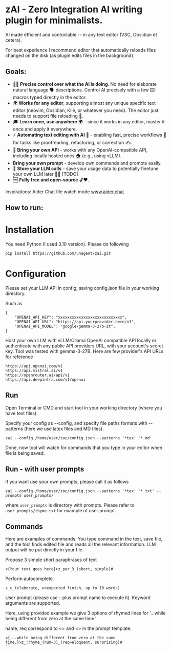 
# zAI - Zero Integration AI writing plugin for minimalists.

AI made efficient and controllable -- in any text editor (VSC, Obsidian et cetera). 

For best experience I recommend editor that automatically reloads files changed on the disk (as plugin edits files in the background).

## Goals:
- 🎯🤖 **Precise control over what the AI is doing**. No need for elaborate natural language 🗣️ descriptions. Control AI precisely with a few ⌨️ macros typed directly in the editor.
- 🌍 **Works for any editor**, supporting almost any unique specific text editor (neovim, Obsidian, Kile, or whatever you need). The editor just needs to support file reloading 🔄.
- 🎓 **Learn once, use anywhere** 🌍 - since it works in any editor, master it once and apply it everywhere.
- ⚡ **Automating text editing with AI** 🤖 - enabling fast, precise workflows 🎯 for tasks like proofreading, refactoring, or correction ✍️.
- 🔑 **Bring your own API** - works with any OpenAI-compatible API, including locally hosted ones 🏠 (e.g., using vLLM).
- **Bring your own prompt** - develop own commands and prompts easily.
- 💾 **Store your LLM calls** - save your usage data to potentially finetune your own LLM later 🌱🧠 [TODO]
- 🆓 **Fully free and open-source** 🔓❤️.


Inspirations: Aider Chat file watch mode www.aider.chat

## How to run:

# Installation 

You need Python (I used 3.10 version).
Please do following
```
pip install https://github.com/unagent/zai.git
```
# Configuration
Please set your LLM API in config, saving config.json file in your working directory.

Such as 

```
{
    "OPENAI_API_KEY": "xxxxxxxxxxxxxxxxxxxxxxxxxxxx",
    "OPENAI_API_URL": "https://api.yourprovider.here/v1",
    "OPENAI_API_MODEL": "google/gemma-3-27b-it",
}
```
Host your own LLM with vLLM/Ollama OpenAI compatible API locally or authenticate with any public API providers URL, with your account's secret key.  Tool was tested with gemma-3-27B.
Here are few provider's API URLs for reference
```
https://api.openai.com/v1
https://api.mistral.ai/v1
https://openrouter.ai/api/v1
https://api.deepinfra.com/v1/openai
```
## Run
Open Terminal or CMD and start tool in your working directory (where you have text files).

Specify your config as --config, 
and specify file paths formats with --patterns (here we use latex files and MD files). 
```
zai --config /home/user/zac/config.json --patterns '*tex' '*.md'
```
Done, now tool will watch for commands that you type in your editor when file is being saved. 


## Run - with user prompts
If you want use your own prompts, please call it as follows

```
zai --config /home/user/zac/config.json --patterns '*tex' '*.txt' --prompts user_prompts/
```
where `user_prompts` is directory with prompts. 
Please refer to `user_prompts/rhyme.txt` for example of user prompt.

## Commands

Here are examples of commands. You type command in the text, save file, and the tool finds edited file and reads all the relevant information.
LLM output will be put directly in your file.

Propose 3 simple short paraphrases of text
```
<{Your text goes here}>z_par_3_(short, simple)#
```

Perform autocomplete.
```
z_c_(elaborate, unexpected finish, up to 10 words)
```

User prompt (please use `:` plus prompt name to execute it).
Keyword arguments are supported.

Here, using provided example we give 3 options of rhymed lines
for '...while being different from zero at the same time.'

name, req correspond to <<name>> and <<req>> in the prompt template. 
```
<{...while being different from zero at the same time.}>z_:rhyme_(num=3)_(req=eloquent, surprising)#
``
